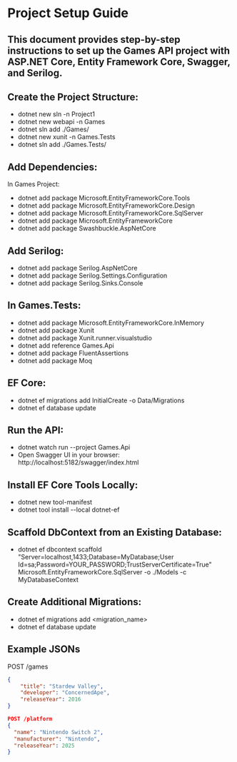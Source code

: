 # Project Setup Guide

## This document provides step-by-step instructions to set up the Games API project with ASP.NET Core, Entity Framework Core, Swagger, and Serilog.

## Create the Project Structure:
- dotnet new sln -n Project1
- dotnet new webapi -n Games
- dotnet sln add ./Games/
- dotnet new xunit -n Games.Tests
- dotnet sln add ./Games.Tests/

## Add Dependencies:
In Games Project:
- dotnet add package Microsoft.EntityFrameworkCore.Tools
- dotnet add package Microsoft.EntityFrameworkCore.Design
- dotnet add package Microsoft.EntityFrameworkCore.SqlServer
- dotnet add package Microsoft.EntityFrameworkCore
- dotnet add package Swashbuckle.AspNetCore

## Add Serilog:
- dotnet add package Serilog.AspNetCore
- dotnet add package Serilog.Settings.Configuration
- dotnet add package Serilog.Sinks.Console

## In Games.Tests:
- dotnet add package Microsoft.EntityFrameworkCore.InMemory
- dotnet add package Xunit
- dotnet add package Xunit.runner.visualstudio
- dotnet add reference Games.Api
- dotnet add package FluentAssertions
- dotnet add package Moq

## EF Core:
- dotnet ef migrations add InitialCreate -o Data/Migrations
- dotnet ef database update

## Run the API:
- dotnet watch run --project Games.Api
- Open Swagger UI in your browser: http://localhost:5182/swagger/index.html

## Install EF Core Tools Locally:
- dotnet new tool-manifest
- dotnet tool install --local dotnet-ef

## Scaffold DbContext from an Existing Database:
- dotnet ef dbcontext scaffold "Server=localhost,1433;Database=MyDatabase;User Id=sa;Password=YOUR_PASSWORD;TrustServerCertificate=True" Microsoft.EntityFrameworkCore.SqlServer -o ./Models -c MyDatabaseContext

## Create Additional Migrations:
- dotnet ef migrations add <migration_name>
- dotnet ef database update

## Example JSONs
POST /games
```json
{
    "title": "Stardew Valley",
    "developer": "ConcernedApe",
    "releaseYear": 2016
}
```
```json
POST /platform
{
  "name": "Nintendo Switch 2",
  "manufacturer": "Nintendo",
  "releaseYear": 2025
}
```